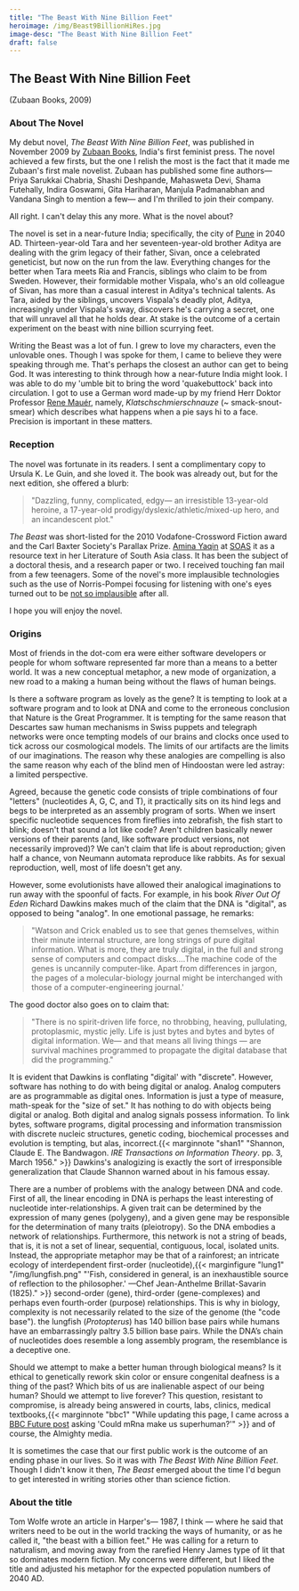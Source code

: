 ```yaml
---
title: "The Beast With Nine Billion Feet"
heroimage: /img/Beast9BillionHiRes.jpg
image-desc: "The Beast With Nine Billion Feet"
draft: false
---
```


## The Beast With Nine Billion Feet
(Zubaan Books, 2009)

### About The Novel
My debut novel, _The Beast With Nine Billion Feet_, was published in November 2009 by
[Zubaan Books](http://www.zubaanbooks.com/), India's first feminist press. The novel achieved a few firsts, but the one I relish the most is the fact that it made me Zubaan's first male novelist. Zubaan has published some fine authors&mdash; Priya Sarukkai Chabria, Shashi Deshpande, Mahasweta Devi, Shama Futehally, Indira Goswami, Gita Hariharan, Manjula Padmanabhan and Vandana Singh to mention a few&mdash; and I'm thrilled to join their company.

All right. I can't delay this any more. What is the novel about?

The novel is set in a near-future India; specifically, the city of [Pune](https://en.wikipedia.org/wiki/Pune) in 2040 AD. Thirteen-year-old Tara and her seventeen-year-old brother Aditya are dealing with the grim legacy of their father, Sivan, once a celebrated geneticist, but now on the run from the law. Everything changes for the better when Tara meets Ria and Francis, siblings who claim to be from Sweden. However, their formidable mother Vispala, who's an old colleague of Sivan, has more than a casual interest in Aditya's technical talents. As Tara, aided by the siblings, uncovers Vispala's deadly plot, Aditya, increasingly under Vispala's sway, discovers he's carrying a secret, one that will unravel all that he holds dear. At stake is the outcome of a certain experiment on the beast with nine billion scurrying feet.

Writing the Beast was a lot of fun. I grew to love my characters, even the unlovable ones. Though I was spoke for them, I came to believe they were speaking through me. That's perhaps the closest an author can get to being God. It was interesting to think through how a near-future India might look. I was able to do my 'umble bit to bring the word 'quakebuttock' back into circulation. I got to use a German word made-up by my friend Herr Doktor Professor [Rene Mau&eacute;r](https://www.escp.eu/mauer-rene), namely, _Klatschschmierschnauze_ (~ smack-snout-smear) which describes what happens when a pie says hi to a face. Precision is important in these matters.

### Reception

The novel was fortunate in its readers. I sent a complimentary copy to Ursula K. Le Guin, and she loved it.  The book was already out, but for the next edition, she offered a blurb:

>"Dazzling, funny, complicated, edgy&mdash; an irresistible 13-year-old heroine, a 17-year-old prodigy/dyslexic/athletic/mixed-up hero, and an incandescent plot."

_The Beast_ was short-listed for the 2010 Vodafone-Crossword Fiction award and the Carl Baxter Society's Parallax Prize. [Amina Yaqin](http://www.soas.ac.uk/staff/staff32041.php) at [SOAS](href=http://www.soas.ac.uk/about/) it as a resource text in her Literature of South Asia class. It has been the subject of a doctoral thesis, and a research paper or two. I received touching fan mail from a few teenagers. Some of the novel's more implausible technologies such as the use of Norris-Pompei focusing for listening with one's eyes turned out to be [not so implausible](http://www.technologyreview.com/featuredstory/402725/the-sound-war/) after all.

I hope you will enjoy the novel.

### Origins

Most of friends in the dot-com era were either software developers or people for whom software represented far more than a means to a better world. It was a new conceptual metaphor, a new mode of organization, a new road to a making a human being without the flaws of human beings.  

Is there a software program as lovely as the gene? It is tempting to look at a software program and to look at DNA and come to the erroneous conclusion that Nature is the Great Programmer. It is tempting for the same reason that Descartes saw human mechanisms in Swiss puppets and telegraph networks were once tempting models of our brains and clocks once used to tick across our cosmological models. The limits of our artifacts are the limits of our imaginations. The reason why these analogies are compelling is also the same reason why each of the blind men of Hindoostan were led astray: a limited perspective.

Agreed, because the genetic code consists of triple combinations of four "letters" (nucleotides A, G, C, and T), it practically sits on its hind legs and begs to be interpreted as an assembly program of sorts. When we insert specific nucleotide sequences from fireflies into zebrafish, the fish start to blink; doesn't that sound a lot like code? Aren't children basically newer versions of their parents (and, like software product versions, not necessarily improved)? We can't claim that life is about reproduction; given half a chance, von Neumann automata reproduce like rabbits. As for sexual reproduction, well, most of life doesn't get any.

However, some evolutionists have allowed their analogical imaginations to run away with the spoonful of facts. For example, in his book _River Out Of Eden_ Richard Dawkins makes much of the claim that the DNA is "digital", as opposed to being "analog". In one emotional passage, he remarks:

>"Watson and Crick enabled us to see that genes themselves, within their minute internal structure, are long strings of pure digital information. What is more, they are truly digital, in the full and strong sense of computers and compact disks….The machine code of the genes is uncannily computer-like. Apart from differences in jargon, the pages of a molecular-biology journal might be interchanged with those of a computer-engineering journal.'

The good doctor also goes on to claim that:

>"There is no spirit-driven life force, no throbbing, heaving, pullulating, protoplasmic, mystic jelly. Life is just bytes and bytes and bytes of digital information.  We&mdash; and that means all living things &mdash; are survival machines programmed to propagate the digital database that did the programming."

It is evident that Dawkins is conflating "digital' with "discrete". However, software has nothing to do with being digital or analog. Analog computers are as programmable as digital ones. Information is just a type of measure, math-speak for the "size of set." It has nothing to do with objects being digital or analog. Both digital and analog signals possess information. To link bytes, software programs, digital processing and information transmission with discrete nucleic structures, genetic coding, biochemical processes and evolution is tempting, but alas, incorrect.{{< marginnote "shan1" "Shannon, Claude E. The Bandwagon. _IRE Transactions on Information Theory_. pp. 3, March 1956." >}} Dawkins's analogizing is exactly the sort of irresponsible generalization that Claude Shannon warned about in his famous essay.

There are a number of problems with the analogy between DNA and code. First of all, the linear encoding in DNA is perhaps the least interesting of nucleotide inter-relationships. A given trait can be determined by the expression of many genes (polygeny), and a given gene may be responsible for the determination of many traits (pleiotropy). So the DNA embodies a network of relationships. Furthermore, this network is not a string of beads, that is, it is not a set of linear, sequential, contiguous, local, isolated units. Instead, the appropriate metaphor may be that of a rainforest; an intricate ecology of interdependent first-order (nucleotide),{{< marginfigure "lung1" "/img/lungfish.png" "'Fish, considered in general, is an inexhaustible source of reflection to the philosopher.' &mdash;Chef Jean-Anthelme Brillat-Savarin (1825)." >}} second-order (gene), third-order (gene-complexes) and perhaps even fourth-order (purpose) relationships. This is why in biology, complexity is not necessarily related to the size of the genome (the "code base"). the lungfish (_Protopterus_) has 140 billion base pairs while humans have an embarrassingly paltry 3.5 billion base pairs. While the DNA’s chain of nucleotides does resemble a long assembly program, the resemblance is a deceptive one. 

Should we attempt to make a better human through biological means? Is it ethical to genetically rework skin color or ensure congenital deafness is a thing of the past? Which bits of us are inalienable aspect of our being human? Should we attempt to live forever? This question, resistant to compromise, is already being answered in courts, labs, clinics, medical textbooks,{{< marginnote "bbc1" "While updating this page, I came across a [BBC Future post](https://www.bbc.com/future/article/20211122-could-mrna-make-us-superhuman) asking 'Could mRna make us superhuman?'" >}} and of course, the Almighty media. 

It is sometimes the case that our first public work is the outcome of an ending phase in our lives. So it was with _The Beast With Nine Billion Feet_. Though I didn't know it then, _The Beast_ emerged about the time I'd begun to get interested in writing stories other than science fiction.

### About the title

Tom Wolfe wrote an article in Harper's&mdash; 1987, I think &mdash; where he said that writers need to be out in the world tracking the ways of humanity, or as he called it, "the beast with a billion feet." He was calling for a return to naturalism, and moving away from the rarefied Henry James type of lit that so dominates modern fiction. My concerns were different, but I liked the title and adjusted his metaphor for the expected population numbers of 2040 AD.

